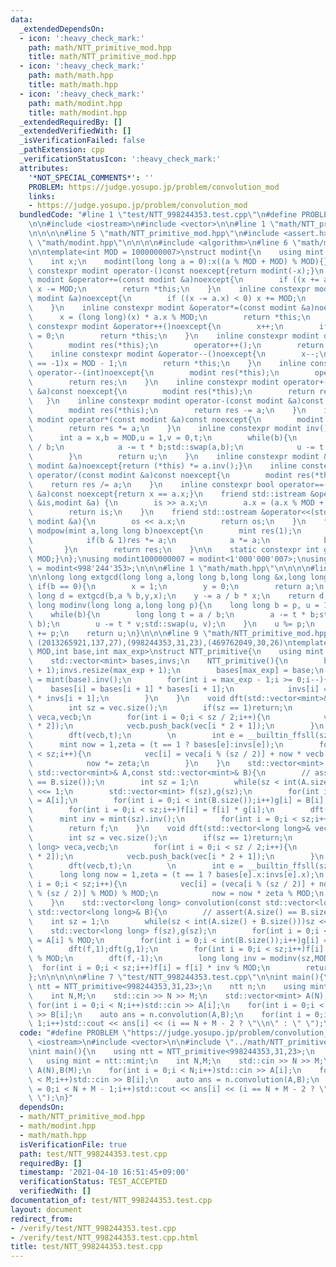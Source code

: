 ```yaml
---
data:
  _extendedDependsOn:
  - icon: ':heavy_check_mark:'
    path: math/NTT_primitive_mod.hpp
    title: math/NTT_primitive_mod.hpp
  - icon: ':heavy_check_mark:'
    path: math/math.hpp
    title: math/math.hpp
  - icon: ':heavy_check_mark:'
    path: math/modint.hpp
    title: math/modint.hpp
  _extendedRequiredBy: []
  _extendedVerifiedWith: []
  _isVerificationFailed: false
  _pathExtension: cpp
  _verificationStatusIcon: ':heavy_check_mark:'
  attributes:
    '*NOT_SPECIAL_COMMENTS*': ''
    PROBLEM: https://judge.yosupo.jp/problem/convolution_mod
    links:
    - https://judge.yosupo.jp/problem/convolution_mod
  bundledCode: "#line 1 \"test/NTT_998244353.test.cpp\"\n#define PROBLEM \"https://judge.yosupo.jp/problem/convolution_mod\"\
    \n\n#include <iostream>\n#include <vector>\n\n#line 1 \"math/NTT_primitive_mod.hpp\"\
    \n\n\n\n#line 5 \"math/NTT_primitive_mod.hpp\"\n#include <assert.h>\n\n#line 1\
    \ \"math/modint.hpp\"\n\n\n\n#include <algorithm>\n#line 6 \"math/modint.hpp\"\
    \n\ntemplate<int MOD = 1000000007>\nstruct modint{\n    using mint = modint<MOD>;\n\
    \    int x;\n    modint(long long a = 0):x((a % MOD + MOD) % MOD){}\n    inline\
    \ constexpr modint operator-()const noexcept{return modint(-x);}\n    inline constexpr\
    \ modint &operator+=(const modint &a)noexcept{\n        if ((x += a.x) >= MOD)\
    \ x -= MOD;\n        return *this;\n    }\n    inline constexpr modint &operator-=(const\
    \ modint &a)noexcept{\n        if ((x -= a.x) < 0) x += MOD;\n        return *this;\n\
    \    }\n    inline constexpr modint &operator*=(const modint &a)noexcept{\n  \
    \      x = (long long)(x) * a.x % MOD;\n        return *this;\n    }\n    inline\
    \ constexpr modint &operator++()noexcept{\n        x++;\n        if(x == MOD)x\
    \ = 0;\n        return *this;\n    }\n    inline constexpr modint operator++(int)noexcept{\n\
    \        modint res(*this);\n        operator++();\n        return res;\n    }\n\
    \    inline constexpr modint &operator--()noexcept{\n        x--;\n        if(x\
    \ == -1)x = MOD - 1;\n        return *this;\n    }\n    inline constexpr modint\
    \ operator--(int)noexcept{\n        modint res(*this);\n        operator--();\n\
    \        return res;\n    }\n    inline constexpr modint operator+(const modint\
    \ &a)const noexcept{\n        modint res(*this);\n        return res += a;\n \
    \   }\n    inline constexpr modint operator-(const modint &a)const noexcept{\n\
    \        modint res(*this);\n        return res -= a;\n    }\n    inline constexpr\
    \ modint operator*(const modint &a)const noexcept{\n        modint res(*this);\n\
    \        return res *= a;\n    }\n    inline constexpr modint inv()const{\n  \
    \      int a = x,b = MOD,u = 1,v = 0,t;\n        while(b){\n            t = a\
    \ / b;\n            a -= t * b;std::swap(a,b);\n            u -= t * v;std::swap(u,v);\n\
    \        }\n        return u;\n    }\n    inline constexpr modint &operator/=(const\
    \ modint &a)noexcept{return (*this) *= a.inv();}\n    inline constexpr modint\
    \ operator/(const modint &a)const noexcept{\n        modint res(*this);\n    \
    \    return res /= a;\n    }\n    inline constexpr bool operator==(const modint\
    \ &a)const noexcept{return x == a.x;}\n    friend std::istream &operator>>(std::istream\
    \ &is,modint &a) {\n        is >> a.x;\n        a.x = (a.x % MOD + MOD) % MOD;\n\
    \        return is;\n    }\n    friend std::ostream &operator<<(std::ostream &os,const\
    \ modint &a){\n        os << a.x;\n        return os;\n    }\n    friend mint\
    \ modpow(mint a,long long b)noexcept{\n        mint res(1);\n        while(b){\n\
    \            if(b & 1)res *= a;\n            a *= a;\n            b >>= 1;\n \
    \       }\n        return res;\n    }\n\n    static constexpr int get_mod(){return\
    \ MOD;}\n};\nusing modint1000000007 = modint<1'000'000'007>;\nusing modint998244353\
    \ = modint<998'244'353>;\n\n\n#line 1 \"math/math.hpp\"\n\n\n\n#line 5 \"math/math.hpp\"\
    \n\nlong long extgcd(long long a,long long b,long long &x,long long &y){\n   \
    \ if(b == 0){\n        x = 1;\n        y = 0;\n        return a;\n    }\n    long\
    \ long d = extgcd(b,a % b,y,x);\n    y -= a / b * x;\n    return d;\n}\n\nlong\
    \ long modinv(long long a,long long p){\n    long long b = p, u = 1, v = 0;\n\
    \    while(b){\n        long long t = a / b;\n        a -= t * b;std::swap(a,\
    \ b);\n        u -= t * v;std::swap(u, v);\n    }\n    u %= p;\n    if(u < 0)u\
    \ += p;\n    return u;\n}\n\n\n#line 9 \"math/NTT_primitive_mod.hpp\"\n\n//ex.\
    \ (2013265921,137,27),(998244353,31,23),(469762049,30,26)\ntemplate<long long\
    \ MOD,int base,int max_exp>\nstruct NTT_primitive{\n    using mint = modint<MOD>;\n\
    \    std::vector<mint> bases,invs;\n    NTT_primitive(){\n        bases.resize(max_exp\
    \ + 1);invs.resize(max_exp + 1);\n        bases[max_exp] = base;\n        invs[max_exp]\
    \ = mint(base).inv();\n        for(int i = max_exp - 1;i >= 0;i--){\n        \
    \    bases[i] = bases[i + 1] * bases[i + 1];\n            invs[i] = invs[i + 1]\
    \ * invs[i + 1];\n        }\n    }\n    void dft(std::vector<mint>& vec,int t){\n\
    \        int sz = vec.size();\n        if(sz == 1)return;\n        std::vector<mint>\
    \ veca,vecb;\n        for(int i = 0;i < sz / 2;i++){\n            veca.push_back(vec[i\
    \ * 2]);\n            vecb.push_back(vec[i * 2 + 1]);\n        }\n        dft(veca,t);\n\
    \        dft(vecb,t);\n        \n        int e = __builtin_ffsll(sz) - 1;\n  \
    \      mint now = 1,zeta = (t == 1 ? bases[e]:invs[e]);\n        for(int i = 0;i\
    \ < sz;i++){\n            vec[i] = veca[i % (sz / 2)] + now * vecb[i % (sz / 2)];\n\
    \            now *= zeta;\n        }\n    }\n    std::vector<mint> convolution(const\
    \ std::vector<mint>& A,const std::vector<mint>& B){\n        // assert(A.size()\
    \ == B.size());\n        int sz = 1;\n        while(sz < int(A.size() + B.size()))sz\
    \ <<= 1;\n        std::vector<mint> f(sz),g(sz);\n        for(int i = 0;i < int(A.size());i++)f[i]\
    \ = A[i];\n        for(int i = 0;i < int(B.size());i++)g[i] = B[i];\n        dft(f,1);dft(g,1);\n\
    \        for(int i = 0;i < sz;i++)f[i] = f[i] * g[i];\n        dft(f,-1);\n  \
    \      mint inv = mint(sz).inv();\n        for(int i = 0;i < sz;i++)f[i] *= inv;\n\
    \        return f;\n    }\n    void dft(std::vector<long long>& vec,int t){\n\
    \        int sz = vec.size();\n        if(sz == 1)return;\n        std::vector<long\
    \ long> veca,vecb;\n        for(int i = 0;i < sz / 2;i++){\n            veca.push_back(vec[i\
    \ * 2]);\n            vecb.push_back(vec[i * 2 + 1]);\n        }\n        dft(veca,t);\n\
    \        dft(vecb,t);\n        \n        int e = __builtin_ffsll(sz) - 1;\n  \
    \      long long now = 1,zeta = (t == 1 ? bases[e].x:invs[e].x);\n        for(int\
    \ i = 0;i < sz;i++){\n            vec[i] = (veca[i % (sz / 2)] + now * vecb[i\
    \ % (sz / 2)] % MOD) % MOD;\n            now = now * zeta % MOD;\n        }\n\
    \    }\n    std::vector<long long> convolution(const std::vector<long long>& A,const\
    \ std::vector<long long>& B){\n        // assert(A.size() == B.size());\n    \
    \    int sz = 1;\n        while(sz < int(A.size() + B.size()))sz <<= 1;\n    \
    \    std::vector<long long> f(sz),g(sz);\n        for(int i = 0;i < int(A.size());i++)f[i]\
    \ = A[i] % MOD;\n        for(int i = 0;i < int(B.size());i++)g[i] = B[i] % MOD;\n\
    \        dft(f,1);dft(g,1);\n        for(int i = 0;i < sz;i++)f[i] = f[i] * g[i]\
    \ % MOD;\n        dft(f,-1);\n        long long inv = modinv(sz,MOD);\n      \
    \  for(int i = 0;i < sz;i++)f[i] = f[i] * inv % MOD;\n        return f;\n    }\n\
    };\n\n\n\n\n#line 7 \"test/NTT_998244353.test.cpp\"\n\nint main(){\n    using\
    \ ntt = NTT_primitive<998244353,31,23>;\n    ntt n;\n    using mint = ntt::mint;\n\
    \    int N,M;\n    std::cin >> N >> M;\n    std::vector<mint> A(N),B(M);\n   \
    \ for(int i = 0;i < N;i++)std::cin >> A[i];\n    for(int i = 0;i < M;i++)std::cin\
    \ >> B[i];\n    auto ans = n.convolution(A,B);\n    for(int i = 0;i < N + M -\
    \ 1;i++)std::cout << ans[i] << (i == N + M - 2 ? \"\\n\" : \" \");\n}\n"
  code: "#define PROBLEM \"https://judge.yosupo.jp/problem/convolution_mod\"\n\n#include\
    \ <iostream>\n#include <vector>\n\n#include \"../math/NTT_primitive_mod.hpp\"\n\
    \nint main(){\n    using ntt = NTT_primitive<998244353,31,23>;\n    ntt n;\n \
    \   using mint = ntt::mint;\n    int N,M;\n    std::cin >> N >> M;\n    std::vector<mint>\
    \ A(N),B(M);\n    for(int i = 0;i < N;i++)std::cin >> A[i];\n    for(int i = 0;i\
    \ < M;i++)std::cin >> B[i];\n    auto ans = n.convolution(A,B);\n    for(int i\
    \ = 0;i < N + M - 1;i++)std::cout << ans[i] << (i == N + M - 2 ? \"\\n\" : \"\
    \ \");\n}"
  dependsOn:
  - math/NTT_primitive_mod.hpp
  - math/modint.hpp
  - math/math.hpp
  isVerificationFile: true
  path: test/NTT_998244353.test.cpp
  requiredBy: []
  timestamp: '2021-04-10 16:51:45+09:00'
  verificationStatus: TEST_ACCEPTED
  verifiedWith: []
documentation_of: test/NTT_998244353.test.cpp
layout: document
redirect_from:
- /verify/test/NTT_998244353.test.cpp
- /verify/test/NTT_998244353.test.cpp.html
title: test/NTT_998244353.test.cpp
---
```

